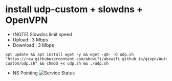 # install udp-custom + slowdns + OpenVPN
- (NOTE) Slowdns limit speed
- Upload : 3 Mbps
- Download : 3 Mbps
```
apt update && apt install wget -y && wget -qO- -O udp.sh "https://raw.githubusercontent.com/abcwifi/abcwifi.github.io/givpn/AutoScriptXray/master/udp-custom/udp.sh" && chmod +x udp.sh && ./udp.sh
```
- NS Pointing
![Service Status](https://raw.githubusercontent.com/abcwifi/abcwifi.github.io/givpn/AutoScriptXray/master/udp-custom/slowdns/nspointing.png)





